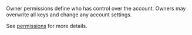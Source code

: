 Owner permissions define who has control over the account. Owners may overwrite all keys and change any account settings.

See [permissions](accounts/permissions) for more details.